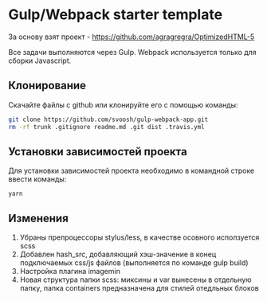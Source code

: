 # Gulp/Webpack starter template

За основу взят проект - https://github.com/agragregra/OptimizedHTML-5

Все задачи выполняются через Gulp. Webpack используется только для сборки Javascript.

## Клонирование

Скачайте файлы с github или клонируйте его c помощью команды:

```bash
git clone https://github.com/svoosh/gulp-webpack-app.git
rm -rf trunk .gitignore readme.md .git dist .travis.yml
```

## Установки зависимостей проекта

Для установки зависимостей проекта необходимо в командной строке ввести команды:

```yarn
yarn
```

## Изменения

1. Убраны препроцессоры stylus/less, в качестве осовного исползуется scss
2. Добавлен hash_src, добавляющий хэш-значение в конец подключаемых css/js файлов (выполняется по команде gulp build)
3. Настройка плагина imagemin
4. Новая структура папки scss: миксины и var вынесены в отдельную папку, папка containers предназначена для стилей отедльных блоков
